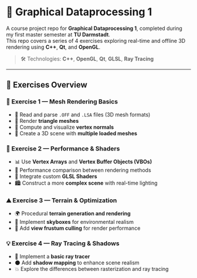 # 🌄 Graphical Dataprocessing 1

A course project repo for **Graphical Dataprocessing 1**, completed during my first master semester at **TU Darmstadt**.  
This repo covers a series of 4 exercises exploring real-time and offline 3D rendering using **C++**, **Qt**, and **OpenGL**.

> 🛠️ Technologies: **C++**, **OpenGL**, **Qt**, **GLSL**, **Ray Tracing**

---

## 📁 Exercises Overview

### 🧩 Exercise 1 — Mesh Rendering Basics

- 📂 Read and parse `.OFF` and `.LSA` files (3D mesh formats)
- 🔺 Render **triangle meshes**
- 🧠 Compute and visualize **vertex normals**
- 🧱 Create a 3D scene with **multiple loaded meshes**

### 🚀 Exercise 2 — Performance & Shaders

- 📊 Use **Vertex Arrays** and **Vertex Buffer Objects (VBOs)**
- 🚦 Performance comparison between rendering methods
- 🎨 Integrate custom **GLSL Shaders**
- 🏙️ Construct a more **complex scene** with real-time lighting

### ⛰️ Exercise 3 — Terrain & Optimization

- 🌍 Procedural **terrain generation and rendering**
- 🌌 Implement **skyboxes** for environmental realism
- 🔭 Add **view frustum culling** for render performance

### 💡 Exercise 4 — Ray Tracing & Shadows

- 🔦 Implement a **basic ray tracer**
- 🌑 Add **shadow mapping** to enhance scene realism
- 💥 Explore the differences between rasterization and ray tracing
